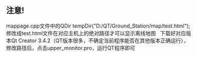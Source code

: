 ## 注意!
mappage.cpp文件中的QDir tempDir("D:/QT/Ground_Station/map/test.html");修改成test.html文件在对应主机上的绝对路径才可以显示离线地图   
下载好对应版本Qt Creator 3.4.2（QT版本很多，不确定当前程序能否在其他版本正确运行），修改路径后，点击upper_monitor.pro，运行QT程序即可
